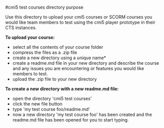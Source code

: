 #cmi5 test courses directory purpose

Use this directory to upload your cmi5 courses or SCORM courses you would like team members to test using the cmi5 player prototype in their CTS instances.

**To upload your course:**
- select all the contents of your course folder
- compress the files as a .zip file
- create a new directory using a unique name*
- create a readme.md file in your new directory and describe the course and any issues you are encountering or features you would like members to test.
- upload the .zip file to your new directory

**To create a new directory with a new readme.md file:**
  - open the directory 'cmi5 test courses'
  - click the new file button
  - type 'my test course foo/readme.md'
  - now a new directory 'my test course foo' has been created and the readme.md file has been opened for you to start typing.
